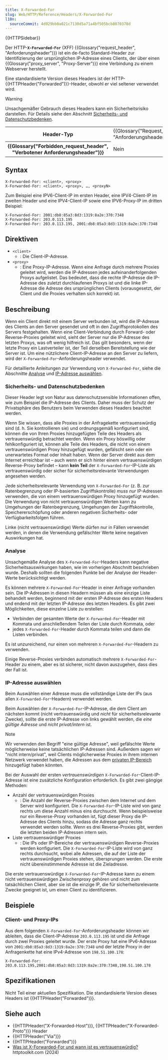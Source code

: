 ```yaml
---
title: X-Forwarded-For
slug: Web/HTTP/Reference/Headers/X-Forwarded-For
l10n:
  sourceCommit: 4d929bb0a021c7130d5a71a4bf505bcb8070378d
---
```


{{HTTPSidebar}}

Der HTTP-**`X-Forwarded-For`** (XFF) {{Glossary("request_header", "Anforderungsheader")}} ist ein de-facto Standard-Header zur Identifizierung der ursprünglichen IP-Adresse eines Clients, der über einen {{Glossary("proxy_server", "Proxy-Server")}} eine Verbindung zu einem Webserver herstellt.

Eine standardisierte Version dieses Headers ist der HTTP-{{HTTPHeader("Forwarded")}}-Header, obwohl er viel seltener verwendet wird.

> [!WARNING]
> Unsachgemäßer Gebrauch dieses Headers kann ein Sicherheitsrisiko darstellen.
> Für Details siehe den Abschnitt [Sicherheits- und Datenschutzbedenken](#sicherheits-_und_datenschutzbedenken).

<table class="properties">
  <tbody>
    <tr>
      <th scope="row">Header-Typ</th>
      <td>{{Glossary("Request_header", "Anforderungsheader")}}</td>
    </tr>
    <tr>
      <th scope="row">{{Glossary("Forbidden_request_header", "Verbotener Anforderungsheader")}}</th>
      <td>Nein</td>
    </tr>
  </tbody>
</table>

## Syntax

```http
X-Forwarded-For: <client>, <proxy>
X-Forwarded-For: <client>, <proxy>, …, <proxyN>
```

Zum Beispiel eine IPV6-Client-IP im ersten Header, eine IPV4-Client-IP im zweiten Header und eine IPV4-Client-IP sowie eine IPV6-Proxy-IP im dritten Beispiel:

```http
X-Forwarded-For: 2001:db8:85a3:8d3:1319:8a2e:370:7348
X-Forwarded-For: 203.0.113.195
X-Forwarded-For: 203.0.113.195, 2001:db8:85a3:8d3:1319:8a2e:370:7348
```

## Direktiven

- `<client>`
  - : Die Client-IP-Adresse.
- `<proxy>`
  - : Eine Proxy-IP-Adresse.
    Wenn eine Anfrage durch mehrere Proxies geleitet wird, werden die IP-Adressen jedes aufeinanderfolgenden Proxys aufgelistet.
    Das bedeutet, dass die rechte IP-Adresse die IP-Adresse des zuletzt durchlaufenen Proxys ist und die linke IP-Adresse die Adresse des ursprünglichen Clients (vorausgesetzt, der Client und die Proxies verhalten sich korrekt) ist.

## Beschreibung

Wenn ein Client direkt mit einem Server verbunden ist, wird die IP-Adresse des Clients an den Server gesendet und oft in den Zugriffsprotokollen des Servers festgehalten.
Wenn eine Client-Verbindung durch Forward- oder Reverse-Proxies geleitet wird, sieht der Server nur die IP-Adresse des letzten Proxys, was oft wenig hilfreich ist.
Das gilt besonders, wenn der letzte Proxy ein Lastverteiler ist, der Teil derselben Bereitstellung wie der Server ist.
Um eine nützlichere Client-IP-Adresse an den Server zu liefern, wird der `X-Forwarded-For`-Anforderungsheader verwendet.

Für detaillierte Anleitungen zur Verwendung von `X-Forwarded-For`, siehe die Abschnitte [Analyse](#analyse) und [IP-Adresse auswählen](#ip-adresse_auswählen).

### Sicherheits- und Datenschutzbedenken

Dieser Header legt von Natur aus datenschutzsensible Informationen offen, wie zum Beispiel die IP-Adresse des Clients.
Daher muss der Schutz der Privatsphäre des Benutzers beim Verwenden dieses Headers beachtet werden.

Wenn Sie wissen, dass alle Proxies in der Anfragekette vertrauenswürdig sind (d. h. Sie kontrollieren sie) und ordnungsgemäß konfiguriert sind, können die von Ihren Proxies hinzugefügten Teile des Headers als vertrauenswürdig betrachtet werden.
Wenn ein Proxy böswillig oder fehlkonfiguriert ist, können alle Teile des Headers, die nicht von einem vertrauenswürdigen Proxy hinzugefügt wurden, gefälscht sein oder ein unerwartetes Format oder Inhalt haben.
Wenn der Server direkt aus dem Internet erreichbar ist – auch wenn er sich hinter einem vertrauenswürdigen Reverse-Proxy befindet – kann **kein Teil** der `X-Forwarded-For`-IP-Liste als vertrauenswürdig oder sicher für sicherheitsrelevante Verwendungen angesehen werden.

Jede sicherheitsrelevante Verwendung von `X-Forwarded-For` (z. B. zur Ratenbegrenzung oder IP-basierten Zugriffskontrolle) _muss nur_ IP-Adressen verwenden, die von einem vertrauenswürdigen Proxy hinzugefügt wurden.
Die Verwendung von nicht vertrauenswürdigen Werten kann zu Umgehungen der Ratenbegrenzung, Umgehungen der Zugriffskontrolle, Speichererschöpfung oder anderen negativen Sicherheits- oder Verfügbarkeitsfolgen führen.

Linke (nicht vertrauenswürdige) Werte dürfen nur in Fällen verwendet werden, in denen die Verwendung gefälschter Werte keine negativen Auswirkungen hat.

### Analyse

Unsachgemäße Analyse des `X-Forwarded-For`-Headers kann negative Sicherheitsauswirkungen haben, wie im vorherigen Abschnitt beschrieben wurde.
Deshalb sollten die folgenden Punkte bei der Analyse der Header-Werte berücksichtigt werden.

Es können mehrere `X-Forwarded-For`-Header in einer Anfrage vorhanden sein.
Die IP-Adressen in diesen Headern müssen als eine einzige Liste behandelt werden, beginnend mit der ersten IP-Adresse des ersten Headers und endend mit der letzten IP-Adresse des letzten Headers.
Es gibt zwei Möglichkeiten, diese einzelne Liste zu erstellen:

- Verbinden der gesamten Werte der `X-Forwarded-For`-Header mit Kommata und anschließendem Teilen der Liste durch Kommata, oder
- jedes `X-Forwarded-For`-Header durch Kommata teilen und dann die Listen verbinden.

Es ist unzureichend, nur einen von mehreren `X-Forwarded-For`-Headern zu verwenden.

Einige Reverse-Proxies verbinden automatisch mehrere `X-Forwarded-For`-Header zu einem, aber es ist sicherer, nicht davon auszugehen, dass dies der Fall ist.

### IP-Adresse auswählen

Beim Auswählen einer Adresse muss die vollständige Liste der IPs (aus allen `X-Forwarded-For`-Headern) verwendet werden.

Beim Auswählen der `X-Forwarded-For`-IP-Adresse, die dem Client am nächsten kommt (nicht vertrauenswürdig und _nicht_ für sicherheitsrelevante Zwecke), sollte die erste IP-Adresse von links gewählt werden, die _eine gültige Adresse_ und _nicht privat/intern_ ist.

> [!NOTE]
> Wir verwenden den Begriff "eine gültige Adresse", weil gefälschte Werte möglicherweise keine tatsächlichen IP-Adressen sind.
> Außerdem sagen wir "nicht intern/privat", weil Clients möglicherweise Proxies in ihrem internen Netzwerk verwendet haben, die Adressen aus dem [privaten IP-Bereich](https://en.wikipedia.org/wiki/Private_network) hinzugefügt haben könnten.

Bei der Auswahl der ersten _vertrauenswürdigen_ `X-Forwarded-For`-Client-IP-Adresse ist eine zusätzliche Konfiguration erforderlich.
Es gibt zwei gängige Methoden:

- Anzahl der vertrauenswürdigen Proxies
  - : Die Anzahl der Reverse-Proxies zwischen dem Internet und dem Server wird konfiguriert.
    Die `X-Forwarded-For`-IP-Liste wird von ganz rechts um diese Anzahl minus eins durchsucht.
    Wenn beispielsweise nur ein Reverse-Proxy vorhanden ist, fügt dieser Proxy die IP-Adresse des Clients hinzu, sodass die Adresse ganz rechts verwendet werden sollte.
    Wenn es drei Reverse-Proxies gibt, werden die letzten beiden IP-Adressen intern sein.
- Liste vertrauenswürdiger Proxies
  - : Die IPs oder IP-Bereiche der vertrauenswürdigen Reverse-Proxies werden konfiguriert.
    Die `X-Forwarded-For`-IP-Liste wird von ganz rechts durchsucht, wobei alle Adressen, die auf der Liste der vertrauenswürdigen Proxies stehen, übersprungen werden.
    Die erste nicht übereinstimmende Adresse ist die Zieladresse.

Die erste vertrauenswürdige `X-Forwarded-For`-IP-Adresse kann zu einem nicht vertrauenswürdigen Zwischenproxy gehören und nicht zum tatsächlichen Client, aber sie ist die einzige IP, die für sicherheitsrelevante Zwecke geeignet ist, um einen Client zu identifizieren.

## Beispiele

### Client- und Proxy-IPs

Aus dem folgenden `X-Forwarded-For`-Anforderungsheader können wir ableiten, dass die Client-IP-Adresse `203.0.113.195` ist und die Anfrage durch zwei Proxies geleitet wurde.
Der erste Proxy hat eine IPv6-Adresse von `2001:db8:85a3:8d3:1319:8a2e:370:7348` und der letzte Proxy in der Anfragenkette hat eine IPv4-Adresse von `198.51.100.178`:

```http
X-Forwarded-For: 203.0.113.195,2001:db8:85a3:8d3:1319:8a2e:370:7348,198.51.100.178
```

## Spezifikationen

Nicht Teil einer aktuellen Spezifikation. Die standardisierte Version dieses Headers ist {{HTTPHeader("Forwarded")}}.

## Siehe auch

- {{HTTPHeader("X-Forwarded-Host")}}, {{HTTPHeader("X-Forwarded-Proto")}} Header
- {{HTTPHeader("Via")}}
- {{HTTPHeader("Forwarded")}}
- [Was ist X-Forwarded-For und wann ist es vertrauenswürdig?](https://httptoolkit.com/blog/what-is-x-forwarded-for/) httptoolkit.com (2024)
